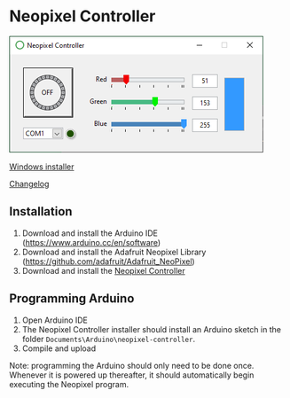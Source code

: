 # Neopixel Controller

![alt text](https://github.com/EPL-Engineering/epl-neopixel/blob/main/Images/front-panel.png)

[Windows installer](https://github.com/EPL-Engineering/epl-neopixel/releases/download/v1.0/Neopixel_Controller_1-0.exe)

[Changelog](CHANGELOG.md)

## Installation
1. Download and install the Arduino IDE (https://www.arduino.cc/en/software)
2. Download and install the Adafruit Neopixel Library (https://github.com/adafruit/Adafruit_NeoPixel)
3. Download and install the [Neopixel Controller](https://github.com/EPL-Engineering/epl-neopixel/releases/download/v1.0/Neopixel_Controller_1-0.exe)

## Programming Arduino
1. Open Arduino IDE
2. The Neopixel Controller installer should install an Arduino sketch in the folder `Documents\Arduino\neopixel-controller`.
3. Compile and upload

Note: programming the Arduino should only need to be done once. Whenever it is powered up thereafter, it should automatically begin executing the Neopixel program.

